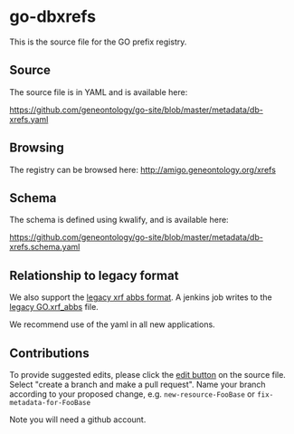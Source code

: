 # go-dbxrefs

This is the source file for the GO prefix registry.

## Source

The source file is in YAML and is available here:

https://github.com/geneontology/go-site/blob/master/metadata/db-xrefs.yaml

## Browsing

The registry can be browsed here: http://amigo.geneontology.org/xrefs

## Schema

The schema is defined using kwalify, and is available here:

https://github.com/geneontology/go-site/blob/master/metadata/db-xrefs.schema.yaml

## Relationship to legacy format

We also support the [legacy xrf abbs format](http://geneontology.org/doc/GO.xrf_abbs_spec). A jenkins job writes to the [legacy GO.xrf_abbs](http://www.geneontology.org/doc/GO.xrf_abbs) file.

We recommend use of the yaml in all new applications.

## Contributions

To provide suggested edits, please click the [edit button](https://github.com/geneontology/go-site/edit/master/metadata/db-xrefs.yaml) on the source file. Select "create a branch and make a pull request". Name your branch according to your proposed change, e.g. `new-resource-FooBase` or `fix-metadata-for-FooBase`

Note you will need a github account.
